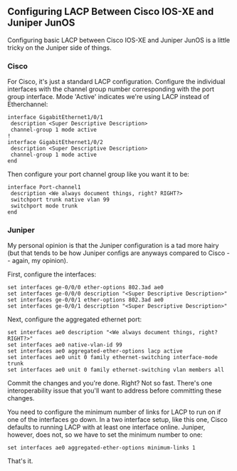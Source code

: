 ## Configuring LACP Between Cisco IOS-XE and Juniper JunOS

Configuring basic LACP between Cisco IOS-XE and Juniper JunOS is a little tricky on the Juniper side of things.

### Cisco

For Cisco, it's just a standard LACP configuration. Configure the individual interfaces with the channel group number corresponding with the port group interface. Mode 'Active' indicates we're using LACP instead of Etherchannel:

```
interface GigabitEthernet1/0/1
 description <Super Descriptive Description>
 channel-group 1 mode active
!
interface GigabitEthernet1/0/2
 description <Super Descriptive Description>
 channel-group 1 mode active
end
```

Then configure your port channel group like you want it to be:

```
interface Port-channel1
 description <We always document things, right? RIGHT?>
 switchport trunk native vlan 99
 switchport mode trunk
end
```

### Juniper

My personal opinion is that the Juniper configuration is a tad more hairy (but that tends to be how Juniper configs are anyways compared to Cisco -- again, my opinion).

First, configure the interfaces:

```
set interfaces ge-0/0/0 ether-options 802.3ad ae0
set interfaces ge-0/0/0 description "<Super Descriptive Description>"
set interfaces ge-0/0/1 ether-options 802.3ad ae0
set interfaces ge-0/0/1 description "<Super Descriptive Description>"
```

Next, configure the aggregated ethernet port:

```
set interfaces ae0 description "<We always document things, right? RIGHT?>"
set interfaces ae0 native-vlan-id 99
set interfaces ae0 aggregated-ether-options lacp active
set interfaces ae0 unit 0 family ethernet-switching interface-mode trunk
set interfaces ae0 unit 0 family ethernet-switching vlan members all
```

Commit the changes and you're done. Right? Not so fast. There's one interoperability issue that you'll want to address before committing these changes. 

You need to configure the minimum number of links for LACP to run on if one of the interfaces go down. In a two interface setup, like this one, Cisco defaults to running LACP with at least one interface online. Juniper, however, does not, so we have to set the minimum number to one:

```
set interfaces ae0 aggregated-ether-options minimum-links 1
```

That's it. 
